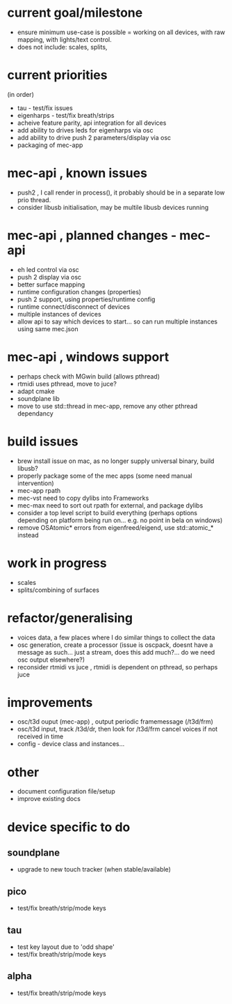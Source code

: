 # current goal/milestone
- ensure minimum use-case is possible = working on all devices, with raw mapping, with lights/text control. 
- does not include: scales, splits,

# current priorities
(in order)
- tau - test/fix issues
- eigenharps - test/fix breath/strips
- acheive feature parity, api integration for all devices
- add ability to drives leds for eigenharps via osc
- add ability to drive push 2 parameters/display via osc 
- packaging of mec-app

# mec-api , known issues
- push2 , I call render in process(), it probably should be in a separate low prio thread.
- consider libusb initialisation, may be multile libusb devices running

# mec-api , planned changes - mec-api
- eh led control via osc
- push 2 display via osc
- better surface mapping
- runtime configuration changes (properties)
- push 2 support, using properties/runtime config
- runtime connect/disconnect of devices
- multiple instances of devices
- allow api to say which devices to start... so can run multiple instances using same mec.json

# mec-api , windows support
- perhaps check with MGwin build (allows pthread)
- rtmidi uses pthread, move to juce?
- adapt cmake
- soundplane lib 
- move to use std::thread in mec-app, remove any other pthread dependancy 

# build issues
- brew install issue on mac, as no longer supply universal binary, build libusb?
- properly package some of the mec apps (some need manual intervention)
- mec-app rpath
- mec-vst need to copy dylibs into Frameworks
- mec-max need to sort out rpath for external, and package dylibs
- consider a top level script to build everything (perhaps options depending on platform being run on... e.g. no point in bela on windows)
- remove OSAtomic*  errors from eigenfreed/eigend, use std::atomic_* instead

# work in progress
- scales
- splits/combining of surfaces

# refactor/generalising
- voices data, a few places where I do similar things to collect the data
- osc generation, create a processor (issue is oscpack, doesnt have a message as such... just a stream, does this add much?... do we need osc output elsewhere?)
- reconsider rtmidi vs juce , rtmidi is dependent on pthread, so perhaps juce

# improvements
- osc/t3d ouput (mec-app) , output periodic framemessage (/t3d/frm)
- osc/t3d input, track /t3d/dr, then look for /t3d/frm cancel voices if not received in time
- config - device class and instances...

# other
- document configuration file/setup
- improve existing docs

# device specific to do
## soundplane
- upgrade to new touch tracker (when stable/available)

## pico
- test/fix breath/strip/mode keys

## tau
- test key layout due to 'odd shape'
- test/fix breath/strip/mode keys

## alpha
- test/fix breath/strip/mode keys

